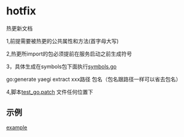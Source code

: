 # hotfix

热更新文档

1,前提需要被热更的公共属性和方法(首字母大写)

2,热更所import的包必须提前在服务启动之前生成符号

3，具体生成在symbols包下面执行[symbols.go](example%2Fsymbols%2Fsymbols.go)

go:generate yaegi extract xxx路径 包名（包名跟路径一样可以省去包名）

4,脚本[test_go.patch](example%2Fpatch%2Ftest_go.patch) 文件任何位置下

## 示例
[example](example)